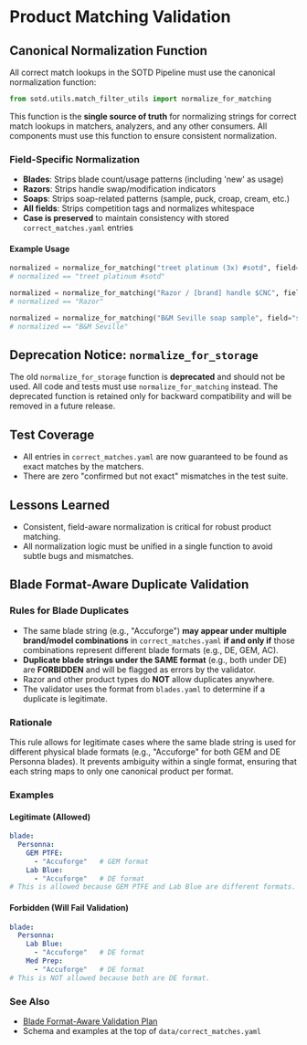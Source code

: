 # Product Matching Validation

## Canonical Normalization Function

All correct match lookups in the SOTD Pipeline must use the canonical normalization function:

```python
from sotd.utils.match_filter_utils import normalize_for_matching
```

This function is the **single source of truth** for normalizing strings for correct match lookups in matchers, analyzers, and any other consumers. All components must use this function to ensure consistent normalization.

### Field-Specific Normalization
- **Blades**: Strips blade count/usage patterns (including 'new' as usage)
- **Razors**: Strips handle swap/modification indicators
- **Soaps**: Strips soap-related patterns (sample, puck, croap, cream, etc.)
- **All fields**: Strips competition tags and normalizes whitespace
- **Case is preserved** to maintain consistency with stored `correct_matches.yaml` entries

#### Example Usage
```python
normalized = normalize_for_matching("treet platinum (3x) #sotd", field="blade")
# normalized == "treet platinum #sotd"

normalized = normalize_for_matching("Razor / [brand] handle $CNC", field="razor")
# normalized == "Razor"

normalized = normalize_for_matching("B&M Seville soap sample", field="soap")
# normalized == "B&M Seville"
```

## Deprecation Notice: `normalize_for_storage`

The old `normalize_for_storage` function is **deprecated** and should not be used. All code and tests must use `normalize_for_matching` instead. The deprecated function is retained only for backward compatibility and will be removed in a future release.

## Test Coverage
- All entries in `correct_matches.yaml` are now guaranteed to be found as exact matches by the matchers.
- There are zero "confirmed but not exact" mismatches in the test suite.

## Lessons Learned
- Consistent, field-aware normalization is critical for robust product matching.
- All normalization logic must be unified in a single function to avoid subtle bugs and mismatches.

## Blade Format-Aware Duplicate Validation

### Rules for Blade Duplicates
- The same blade string (e.g., "Accuforge") **may appear under multiple brand/model combinations** in `correct_matches.yaml` **if and only if** those combinations represent different blade formats (e.g., DE, GEM, AC).
- **Duplicate blade strings under the SAME format** (e.g., both under DE) are **FORBIDDEN** and will be flagged as errors by the validator.
- Razor and other product types do **NOT** allow duplicates anywhere.
- The validator uses the format from `blades.yaml` to determine if a duplicate is legitimate.

### Rationale
This rule allows for legitimate cases where the same blade string is used for different physical blade formats (e.g., "Accuforge" for both GEM and DE Personna blades). It prevents ambiguity within a single format, ensuring that each string maps to only one canonical product per format.

### Examples

#### Legitimate (Allowed)
```yaml
blade:
  Personna:
    GEM PTFE:
      - "Accuforge"   # GEM format
    Lab Blue:
      - "Accuforge"   # DE format
# This is allowed because GEM PTFE and Lab Blue are different formats.
```

#### Forbidden (Will Fail Validation)
```yaml
blade:
  Personna:
    Lab Blue:
      - "Accuforge"   # DE format
    Med Prep:
      - "Accuforge"   # DE format
# This is NOT allowed because both are DE format.
```

### See Also
- [Blade Format-Aware Validation Plan](../plans/features/blade_format_aware_validation_plan_2025-07-09.mdc)
- Schema and examples at the top of `data/correct_matches.yaml`
